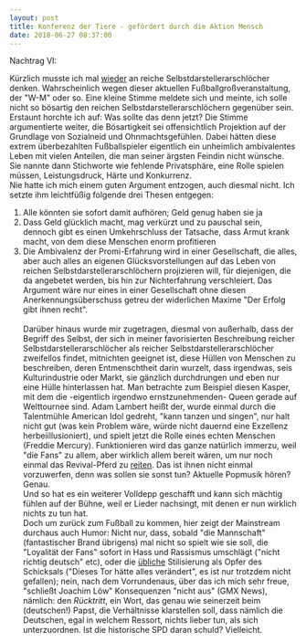 ```yaml
---
layout: post
title: Konferenz der Tiere - gefördert durch die Aktion Mensch
date: 2018-06-27 08:37:00
---
```


Nachtrag VI:

Kürzlich musste ich mal [wieder](https://grillmoebel.github.io/2018/04/20/sixtyfirst-post/) an reiche Selbstdarstellerarschlöcher denken. Wahrscheinlich wegen dieser aktuellen Fußballgroßveranstaltung, der "W-M" oder so. 
Eine kleine Stimme meldete sich und meinte, ich solle nicht so bösartig den reichen Selbstdarstellerarschlöchern gegenüber sein. Erstaunt horchte ich auf: Was sollte das denn jetzt?
Die Stimme argumentierte weiter, die Bösartigkeit sei offensichtlich Projektion auf der Grundlage von Sozialneid und Ohnmachtsgefühlen. Dabei hätten diese extrem überbezahlten
Fußballspieler eigentlich ein unheimlich ambivalentes Leben mit vielen Anteilen, die man seiner ärgsten Feindin nicht wünsche. Sie nannte dann Stichworte wie fehlende Privatsphäre, eine Rolle spielen müssen,
Leistungsdruck, Härte und Konkurrenz.<br>
Nie hatte ich mich einem guten Argument entzogen, auch diesmal nicht. Ich setzte ihm leichtfüßig folgende drei Thesen entgegen:
1. Alle könnten sie sofort damit aufhören; Geld genug haben sie ja<br>
2. Dass Geld glücklich macht, mag verkürzt und zu pauschal sein, dennoch gibt es einen Umkehrschluss der Tatsache, dass Armut krank macht, von dem diese Menschen enorm profitieren<br>
3. Die Ambivalenz der Promi-Erfahrung wird in einer Gesellschaft, die alles, aber auch alles an eigenen Glücksvorstellungen auf das Leben von reichen Selbstdarstellerarschlöchern projizieren will, 
für diejenigen, die da angebetet werden, bis hin zur Nichterfahrung verschleiert. Das Argument wäre nur eines in einer Gesellschaft ohne diesen Anerkennungsüberschuss getreu der 
widerlichen Maxime "Der Erfolg gibt ihnen recht".<br><br>
Darüber hinaus wurde mir zugetragen, diesmal von außerhalb, dass der Begriff des Selbst, der sich in meiner favorisierten Beschreibung reicher Selbstdarstellerarschlöcher als reicher Selbstdarstellerarschlöcher
zweifellos findet, mitnichten geeignet ist, diese Hüllen von Menschen zu beschreiben, deren Entmenschtheit darin wurzelt, dass irgendwas, seis Kulturindustrie oder Markt, sie gänzlich durchdrungen
und eben nur eine Hülle hinterlassen hat. Man betrachte zum Beispiel diesen Kasper, mit dem die -eigentlich irgendwo ernstzunehmenden- Queen gerade auf Welttournee sind. Adam Lambert heißt der,
wurde einmal durch die Talentmühle American Idol gedreht, "kann tanzen und singen", nur halt nicht gut (was kein Problem wäre, würde nicht dauernd eine Exzellenz herbeiillusioniert), und spielt jetzt
die Rolle eines echten Menschen (Freddie Mercury). Funktionieren wird das ganze natürlich immerzu, weil "die Fans" zu allem, aber wirklich allem bereit wären, um nur noch einmal das Revival-Pferd zu 
[reiten](https://grillmoebel.github.io/2018/01/24/fiftyfifth-post/). Das ist ihnen nicht einmal vorzuwerfen, denn was sollen sie sonst tun? Aktuelle Popmusik hören?<br>
Genau.<br>
Und so hat es ein weiterer Volldepp geschafft und kann sich mächtig fühlen auf der Bühne, weil er Lieder nachsingt, mit denen er nun wirklich nichts zu tun hat.<br>
Doch um zurück zum Fußball zu kommen, hier zeigt der Mainstream durchaus auch Humor: Nicht nur, dass, sobald "die Mannschaft" (fantastischer Brand übrigens) mal nicht so spielt wie sie soll, die "Loyalität 
der Fans" sofort in Hass und Rassismus umschlägt ("nicht richtig deutsch" etc), oder die [übliche](https://grillmoebel.github.io/2016/07/07/third-post/) Stilisierung als Opfer des Schicksals ("Dieses Tor hätte alles verändert", es ist nur trotzdem nicht gefallen); 
nein, nach dem Vorrundenaus, über das ich mich sehr freue, "schließt Joachim Löw" Konsequenzen "nicht aus" (GMX News), nämlich:
den *Rücktritt*, ein Wort, das genau wie seinerzeit beim (deutschen!) Papst, die Verhältnisse klarstellen soll, dass nämlich die Deutschen, egal in welchem Ressort, nichts lieber tun, als sich unterzuordnen.
Ist die historische SPD daran schuld? Vielleicht.
